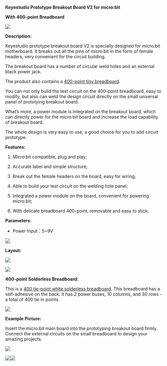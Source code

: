 **Keyestudio Prototype Breakout Board V2 for micro:bit**

**With 400-point Breadboard**

**![](KS0307/media/21a977c4a80588f89e99a3fb05e22a4f.jpeg)**

**Description:**

Keyestudio prototype breakout board V2 is specially designed for micro:bit
motherboard. It breaks out all the pins of micro:bit in the form of female
headers, very convenient for the circuit building.

The breakout board has a number of circular weld holes and an external black
power jack.

The product also contains a [400-point tiny
breadboard](https://www.aliexpress.com/store/product/Freeshipping-WHITE-400-hole-Breadboard/1452162_32251843389.html?spm=2114.12010608.0.0.e6c4553aJrZGTe).

You can not only build the test circuit on the 400-point breadboard, easy to
modify, but also can weld the design circuit directly on the small universal
panel of prototying breakout board.

What’s more, a power module is integrated on the breakout board, which can
directly power for the micro:bit board and increase the load capability of
breakout board.

The whole design is very easy to use, a good choice for you to add circuit
prototype.

**Features:**

1.  Micro:bit compatible, plug and play;

2.  Accurate label and simple structure;

3.  Break out the female headers on the board, easy for wiring;

4.  Able to build your test circuit on the welding hole panel;

5.  Integrated a power module on the board, convenient for powering micro:bit;

6.  With delicate breadboard 400-point, removable and easy to stick.

**Parameters:**

-   Power Input：5\~9V

![](KS0307/media/c55988fdf4c24caeb3bc56547aaba5ac.jpeg)

**Layout:**

![](KS0307/media/dbbeeafc606e7846fefe2ccc3782cb19.jpeg)

![](KS0307/media/e2f543e169572e4c4b6aff5cc2d38cc8.jpeg)

**400-point Solderless Breadboard:**

This is a [400 tie-point white solderless
breadboard](http://wiki.keyestudio.com/index.php/KS0331_400_Tie-Points_Solderless_Breadboard_3PCS).
This breadboard has a self-adhesive on the back. It has 2 power buses, 10
columns, and 30 rows - a total of 400 tie in points.

![](KS0307/media/c9a68a1e62148c948ba1ea751db5fc19.jpeg)

**Example Picture:**

Insert the micro:bit main board into the prototyping breakout board firmly.
Connect the external circuits on the small breadboard to design your amazing
projects.

![](KS0307/media/f9f603bfe9f432f3c3d51f040d49eccf.png)

![](KS0307/media/ac1a83220ce4e2c33cf1b1fc65ea0333.png)![](KS0307/media/2cf32467cb7030922e1b651e8b92c6cf.png)
